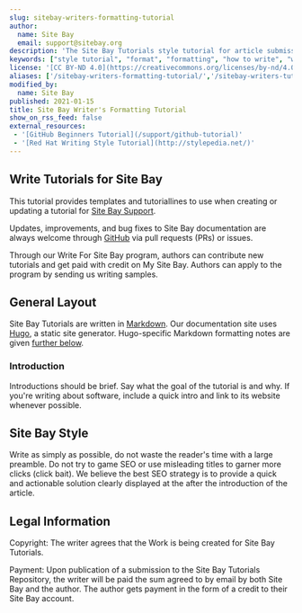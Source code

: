 ```yaml
---
slug: sitebay-writers-formatting-tutorial
author:
  name: Site Bay
  email: support@sitebay.org
description: 'The Site Bay Tutorials style tutorial for article submissions'
keywords: ["style tutorial", "format", "formatting", "how to write", "write for us", "write for sitebay", "sitebay support", "submissions"]
license: '[CC BY-ND 4.0](https://creativecommons.org/licenses/by-nd/4.0)'
aliases: ['/sitebay-writers-formatting-tutorial/','/sitebay-writers-tutorial/','/style-tutorial/']
modified_by:
  name: Site Bay
published: 2021-01-15
title: Site Bay Writer's Formatting Tutorial
show_on_rss_feed: false
external_resources:
 - '[GitHub Beginners Tutorial](/support/github-tutorial)'
 - '[Red Hat Writing Style Tutorial](http://stylepedia.net/)'
---
```


## Write Tutorials for Site Bay

This tutorial provides templates and tutoriallines to use when creating or updating a tutorial for [Site Bay Support](/support).

Updates, improvements, and bug fixes to Site Bay documentation are always welcome through [GitHub](https://github.com/sitebay/support) via pull requests (PRs) or issues.

Through our Write For Site Bay program, authors can contribute new tutorials and get paid with credit on My Site Bay. Authors can apply to the program by sending us writing samples.

## General Layout

Site Bay Tutorials are written in [Markdown](https://en.wikipedia.org/wiki/Markdown). Our documentation site uses [Hugo](https://gohugo.io), a static site generator. Hugo-specific Markdown formatting notes are given [further below](#markdown-formatting).


### Introduction

Introductions should be brief. Say what the goal of the tutorial is and why. If you're writing about software, include a quick intro and link to its website whenever possible.


## Site Bay Style
Write as simply as possible, do not waste the reader's time with a large preamble. Do not try to game SEO or use misleading titles to garner more clicks (click bait). We believe the best SEO strategy is to provide a quick and actionable solution clearly displayed at the after the introduction of the article.


## Legal Information

Copyright: The writer agrees that the Work is being created for Site Bay Tutorials.

Payment: Upon publication of a submission to the Site Bay Tutorials Repository, the writer will be paid the sum agreed to by email by both Site Bay and the author. The author gets payment in the form of a credit to their Site Bay account.
